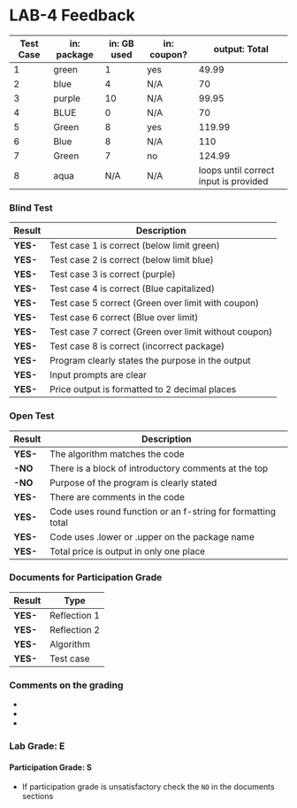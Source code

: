 # LAB-4 Feedback

| Test Case | in: package | in: GB used | in: coupon? | output: Total                    |
|-----------|-------------|-------------|-------------|----------------------------------|
| 1         | green       | 1           | yes         | 49.99                            |
| 2         | blue        | 4           | N/A         | 70                               |
| 3         | purple      | 10          | N/A         | 99.95                            |
| 4         | BLUE        | 0           | N/A         | 70                               |
| 5         | Green       | 8           | yes         | 119.99                           |
| 6         | Blue        | 8           | N/A         | 110                              |
| 7         | Green       | 7           | no          | 124.99                           |
| 8         | aqua        | N/A         | N/A         | loops until correct input is provided |

### Blind Test
|Result |Description|
|--------------|-----------------------------------------|
| **YES-** | Test case 1 is correct (below limit green) |  
| **YES-** | Test case 2 is correct (below limit blue) |   
| **YES-** | Test case 3 is correct (purple) |   
| **YES-** | Test case 4 is correct (Blue capitalized) |    
| **YES-** | Test case 5 correct (Green over limit with coupon) |   
| **YES-** | Test case 6 correct (Blue over limit) |   
| **YES-** | Test case 7 correct (Green over limit without coupon) |   
| **YES-** | Test case 8 is correct (incorrect package) |   
| **YES-** | Program clearly states the purpose in the output |   
| **YES-** | Input prompts are clear |   
| **YES-** | Price output is formatted to 2 decimal places |  

### Open Test
|Result |Description|
|--------------|-----------------------------------------|
|**YES-**| The algorithm matches the code   |
|**-NO**| There is a block of introductory comments at the top |  
|**-NO**| Purpose of the program is clearly stated |  
|**YES-**| There are comments in the code|
|**YES-**| Code uses round function or an f-string for formatting total|
|**YES-**| Code uses .lower or .upper on the package name|   
|**YES-**| Total price is output in only one place|


### Documents for Participation Grade

|Result         |Type            |
|---------------|----------------|
|**YES-** | Reflection 1   |
|**YES-** | Reflection 2   |
|**YES-** | Algorithm      |
|**YES-** | Test case   |

### Comments on the grading
- 
- 
- 
### Lab Grade: E

#### Participation Grade: S
 - If participation grade is unsatisfactory check the `NO` in the documents sections
